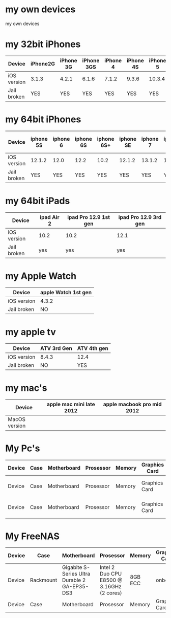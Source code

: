 # my own devices
my own devices

# my 32bit iPhones
| Device      | iPhone2G | iPhone 3G | iPhone 3GS| iPhone 4 | iPhone 4S | iPhone 5 | iPhone 5C | 
| ---------- | ---------- | ---------- | ---------- | ---------- | ---------- | ---------- |---------- |
| iOS version | 3.1.3 | 4.2.1 |6.1.6 | 7.1.2 | 9.3.6 | 10.3.4 | 10.3.3 | 
| Jail broken | YES | YES | YES | YES | YES | YES | YES |


# my 64bit iPhones
| Device | iphone 5S | iphone 6 | iphone 6S | iphone 6S+ | iphone SE |iphone 7 | iphone 8+ | iphone 11 Pro Max |
| ---------- | ---------- | ---------- | ---------- | ---------- | ---------- | ---------- |---------- |---------- |
| iOS version | 12.1.2 | 12.0 | 12.2 |  10.2| 12.1.2 | 13.1.2 | 11.0 |13.0 |
| Jail broken | YES | YES | YES | YES | YES |YES | YES |  NO |


# my 64bit iPads
| Device | ipad Air 2 | ipad Pro 12.9 1st gen | ipad Pro 12.9 3rd gen |
| ---------- | ---------- | ---------- | ---------- | 
| iOS version | 10.2 | 10.2 | 12.1 | 
| Jail broken | yes | yes | yes | 


# my Apple Watch
| Device | apple Watch 1st gen | 
| ---------- | ---------- | 
| iOS version | 4.3.2 |  
| Jail broken | NO |  


# my apple tv
| Device | ATV 3rd Gen | ATV 4th gen | 
| ---------- | ---------- | ---------- |  
| iOS version | 8.4.3 | 12.4 |  
| Jail broken | NO | YES |   


# my mac's
| Device | apple mac mini late 2012  | apple macbook pro mid 2012 | 
| ---------- | ---------- | ---------- |  
| MacOS version |  |  |  


# My Pc's
| Device | Case | Motherboard  | Prosessor | Memory | Graphics Card | PSU | SSD | HDD | OS |
| ---------- | ---------- | ----------  | ---------- | ---------- | ---------- | ---------- | ---------- | ---------- | ---------- |
| Device | Case | Motherboard  | Prosessor | Memory | Graphics Card | PSU | SSD | HDD | Win Pro 10 |
| Device | Case | Motherboard  | Prosessor | Memory | Graphics Card | PSU | SSD | HDD | Win Pro 10 |


# My FreeNAS
| Device | Case | Motherboard  | Prosessor | Memory | Graphics Card | PSU | SSD | HDD | OS |
| ---------- | ---------- | ----------  | ---------- | ---------- | ---------- | ---------- | ---------- | ---------- | ---------- |
| Device | Rackmount | Gigabite S-Series Ultra Durable 2 GA-EP35-DS3  | Intel 2 Duo CPU E8500 @ 3.16GHz (2 cores) | 8GB ECC| onboard | PSU | 32GB USB | 15x4TB | 11.2.U7 |
| Device | Case | Motherboard  | Prosessor | Memory | Graphics Card | PSU | SSD | HDD | HDD |


